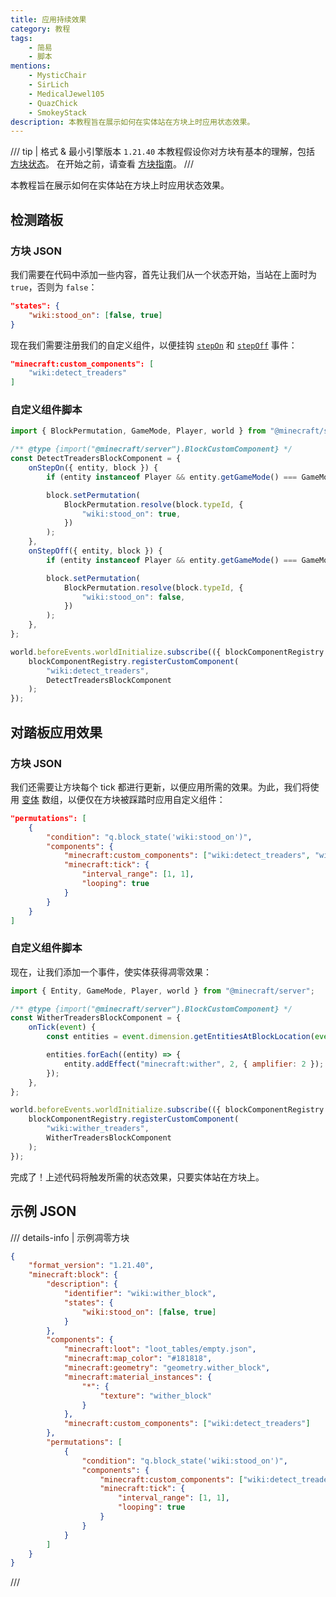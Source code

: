 ```yaml
---
title: 应用持续效果
category: 教程
tags:
    - 简易
    - 脚本
mentions:
    - MysticChair
    - SirLich
    - MedicalJewel105
    - QuazChick
    - SmokeyStack
description: 本教程旨在展示如何在实体站在方块上时应用状态效果。
---
```


/// tip | 格式 & 最小引擎版本 `1.21.40`
本教程假设你对方块有基本的理解，包括 [方块状态](../blocks/block-states.md)。
在开始之前，请查看 [方块指南](../blocks/blocks-intro.md)。
///

本教程旨在展示如何在实体站在方块上时应用状态效果。

## 检测踏板

### 方块 JSON

我们需要在代码中添加一些内容，首先让我们从一个状态开始，当站在上面时为 `true`，否则为 `false`：

```json title="minecraft:block > description"
"states": {
    "wiki:stood_on": [false, true]
}
```

现在我们需要注册我们的自定义组件，以便挂钩 [`stepOn`](../blocks/block-events.md#step-on) 和 [`stepOff`](../blocks/block-events.md#step-off) 事件：

```json title="minecraft:block > components"
"minecraft:custom_components": [
    "wiki:detect_treaders"
]
```

### 自定义组件脚本

```js title="BP/scripts/detect_treaders.js"
import { BlockPermutation, GameMode, Player, world } from "@minecraft/server";

/** @type {import("@minecraft/server").BlockCustomComponent} */
const DetectTreadersBlockComponent = {
    onStepOn({ entity, block }) {
        if (entity instanceof Player && entity.getGameMode() === GameMode.creative) return;

        block.setPermutation(
            BlockPermutation.resolve(block.typeId, {
                "wiki:stood_on": true,
            })
        );
    },
    onStepOff({ entity, block }) {
        if (entity instanceof Player && entity.getGameMode() === GameMode.creative) return;

        block.setPermutation(
            BlockPermutation.resolve(block.typeId, {
                "wiki:stood_on": false,
            })
        );
    },
};

world.beforeEvents.worldInitialize.subscribe(({ blockComponentRegistry }) => {
    blockComponentRegistry.registerCustomComponent(
        "wiki:detect_treaders",
        DetectTreadersBlockComponent
    );
});
```

## 对踏板应用效果

### 方块 JSON

我们还需要让方块每个 tick 都进行更新，以便应用所需的效果。为此，我们将使用 [变体](../blocks/block-permutations.md) 数组，以便仅在方块被踩踏时应用自定义组件：

```json title="minecraft:block"
"permutations": [
    {
        "condition": "q.block_state('wiki:stood_on')",
        "components": {
            "minecraft:custom_components": ["wiki:detect_treaders", "wiki:wither_treaders"],
            "minecraft:tick": {
                "interval_range": [1, 1],
                "looping": true
            }
        }
    }
]
```

### 自定义组件脚本

现在，让我们添加一个事件，使实体获得凋零效果：

```js title="BP/scripts/wither_treaders.js"
import { Entity, GameMode, Player, world } from "@minecraft/server";

/** @type {import("@minecraft/server").BlockCustomComponent} */
const WitherTreadersBlockComponent = {
    onTick(event) {
        const entities = event.dimension.getEntitiesAtBlockLocation(event.block.above().location);

        entities.forEach((entity) => {
            entity.addEffect("minecraft:wither", 2, { amplifier: 2 });
        });
    },
};

world.beforeEvents.worldInitialize.subscribe(({ blockComponentRegistry }) => {
    blockComponentRegistry.registerCustomComponent(
        "wiki:wither_treaders",
        WitherTreadersBlockComponent
    );
});
```

完成了！上述代码将触发所需的状态效果，只要实体站在方块上。

## 示例 JSON

/// details-info | 示例凋零方块

```json title="BP/blocks/wither_block.json"
{
    "format_version": "1.21.40",
    "minecraft:block": {
        "description": {
            "identifier": "wiki:wither_block",
            "states": {
                "wiki:stood_on": [false, true]
            }
        },
        "components": {
            "minecraft:loot": "loot_tables/empty.json",
            "minecraft:map_color": "#181818",
            "minecraft:geometry": "geometry.wither_block",
            "minecraft:material_instances": {
                "*": {
                    "texture": "wither_block"
                }
            },
            "minecraft:custom_components": ["wiki:detect_treaders"]
        },
        "permutations": [
            {
                "condition": "q.block_state('wiki:stood_on')",
                "components": {
                    "minecraft:custom_components": ["wiki:detect_treaders", "wiki:wither_treaders"],
                    "minecraft:tick": {
                        "interval_range": [1, 1],
                        "looping": true
                    }
                }
            }
        ]
    }
}
```

///